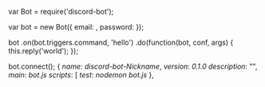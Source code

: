 var Bot = require('discord-bot');
 
var bot = new Bot({
    email: <email>,
    password: <pass>
});
 
bot
    .on(bot.triggers.command, 'hello')
    .do(function(bot, conf, args) {
        this.reply('world');
    });
 
bot.connect();
{
*name*: *discord-bot-Nickname*,
*version*: *0.1.0*
*description*: "",
*main*: *bot.js*
*scripts*: [
*test*: *nodemon bot.js*
},
